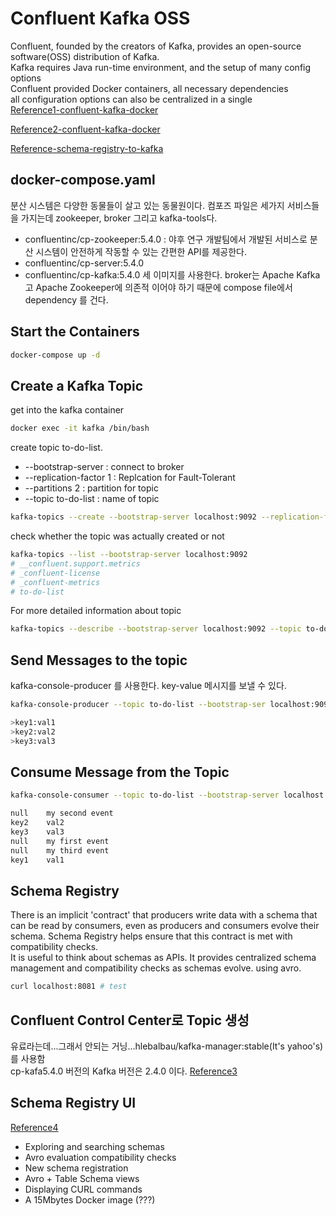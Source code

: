 # Confluent Kafka OSS
Confluent, founded by the creators of Kafka, provides an open-source software(OSS) distribution of Kafka.    
Kafka requires Java run-time environment, and the setup of many config options    
Confluent provided Docker containers, all necessary dependencies    
all configuration options can also be centralized in a single     
[Reference1-confluent-kafka-docker](https://medium.com/@robcowart/deploying-confluent-platform-kafka-oss-using-docker-39b65fa6809b)
     
[Reference2-confluent-kafka-docker](https://medium.com/better-programming/your-local-event-driven-environment-using-dockerised-kafka-cluster-6e84af09cd95)

[Reference-schema-registry-to-kafka](https://medium.com/better-programming/adding-schema-registry-to-kafka-in-your-local-docker-environment-49ada28c8a9b)
## docker-compose.yaml
분산 시스템은 다양한 동물들이 살고 있는 동물원이다. 
컴포즈 파일은 세가지 서비스들을 가지는데 zookeeper, broker 그리고 kafka-tools다.    
- confluentinc/cp-zookeeper:5.4.0 : 야후 연구 개발팀에서 개발된 서비스로 분산 시스템이 안전하게 작동할 수 있는 간편한 API를 제공한다.  
- confluentinc/cp-server:5.4.0  
- confluentinc/cp-kafka:5.4.0
세 이미지를 사용한다. broker는 Apache Kafka고 Apache Zookeeper에 의존적 이어야 하기 때문에 compose file에서 dependency 를 건다.
## Start the Containers
~~~sh
docker-compose up -d 
~~~

## Create a Kafka Topic
get into the kafka container
~~~sh
docker exec -it kafka /bin/bash
~~~
create topic to-do-list.
- --bootstrap-server : connect to broker
- --replication-factor 1 : Replcation for Fault-Tolerant
- --partitions 2 : partition for topic
- --topic to-do-list : name of topic 
~~~sh
kafka-topics --create --bootstrap-server localhost:9092 --replication-factor 1 --partitions 2 --topic to-do-list 
~~~
check whether the topic was actually created or not
~~~sh
kafka-topics --list --bootstrap-server localhost:9092
# __confluent.support.metrics
# _confluent-license
# _confluent-metrics
# to-do-list

~~~
For more detailed information about topic
~~~sh
kafka-topics --describe --bootstrap-server localhost:9092 --topic to-do-list
~~~

## Send Messages to the topic 
kafka-console-producer 를 사용한다. key-value 메시지를 보낼 수 있다.
~~~sh
kafka-console-producer --topic to-do-list --bootstrap-ser localhost:9092 --property "parse.key=true" --property "key.separator=:"
~~~
~~~sh
>key1:val1
>key2:val2
>key3:val3
~~~
## Consume Message from the Topic
~~~sh
kafka-console-consumer --topic to-do-list --bootstrap-server localhost:9092 --from-beginning --property "print.key=true"
~~~
~~~sh
null	my second event
key2	val2
key3	val3
null	my first event
null	my third event
key1	val1
~~~
## Schema Registry
There is an implicit 'contract' that producers write data with a schema that can be read by consumers, even as producers and consumers evolve their schema. Schema Registry helps ensure that this contract is met with compatibility checks.     
It is useful to think about schemas as APIs. It provides centralized schema management and compatibility checks as schemas evolve. using avro.    
~~~sh
curl localhost:8081 # test
~~~
## Confluent Control Center로 Topic 생성
유료라는데...그래서 안되는 거닝...hlebalbau/kafka-manager:stable(It's yahoo's)를 사용함     
cp-kafa5.4.0 버전의 Kafka 버전은 2.4.0 이다.
[Reference3]('https://megazonedsg.github.io/kafka-prod-env/')

## Schema Registry UI 
[Reference4](https://lenses.io/blog/2016/08/schema-registry-ui/)
- Exploring and searching schemas
- Avro evaluation compatibility checks
- New schema registration
- Avro + Table Schema views
- Displaying CURL commands 
- A 15Mbytes Docker image (???)
